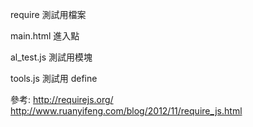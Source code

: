 require 測試用檔案

main.html 進入點

al_test.js 測試用模塊

tools.js 測試用 define


參考:
http://requirejs.org/
http://www.ruanyifeng.com/blog/2012/11/require_js.html
